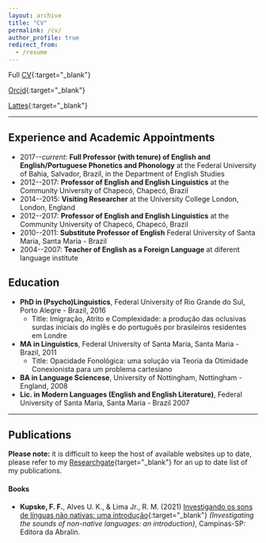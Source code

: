 ```yaml
---
layout: archive
title: "CV"
permalink: /cv/
author_profile: true
redirect_from:
  - /resume
---
```


Full [CV](http://kupske.github.io/files/CV_kupske.pdf){:target="_blank"}

[Orcid](https://orcid.org/0000-0002-0616-612X){:target="_blank"}

[Lattes](http://lattes.cnpq.br/5896539533884923){:target="_blank"}

---

## Experience and Academic Appointments

- 2017--*current*: **Full Professor (with tenure) of English and English/Portuguese Phonetics and Phonology** at the Federal University of Bahia, Salvador, Brazil, in the Department of English Studies
- 2012--2017: **Professor of English and English Linguistics** at the Community University of Chapecó, Chapecó, Brazil
- 2014--2015: **Visiting Researcher** at the University College London, London, England
- 2012--2017: **Professor of English and English Linguistics** at the Community University of Chapecó, Chapecó, Brazil
- 2010--2011: **Substitute Professor of English** Federal University of Santa Maria, Santa Maria - Brazil
- 2004--2007: **Teacher of English as a Foreign Language** at diferent language institute


## Education
- **PhD in (Psycho)Linguistics**, Federal University of Rio Grande do Sul, Porto Alegre - Brazil, 2016
  - Title: Imigração, Atrito e Complexidade: a produção das oclusivas surdas iniciais do inglês e do português por brasileiros residentes em Londre
- **MA in Linguistics**, Federal University of Santa Maria, Santa Maria - Brazil, 2011
  - Title: Opacidade Fonológica: uma solução via Teoria da Otimidade Conexionista para um problema cartesiano
- **BA in Language Sciencese**, University of Nottingham, Nottingham - England, 2008
- **Lic. in Modern Languages (English and English Literature)**, Federal University of Santa Maria, Santa Maria - Brazil 2007

---
## Publications

**Please note:** it is difficult to keep the host of available websites up to date, please refer to my [Researchgate](https://www.researchgate.net/profile/Felipe-Kupske){target="\_blank"} for an up to date list of my publications. 

#### Books
- **Kupske, F. F.**,  Alves U. K., & Lima Jr., R. M. (2021) [Investigando os sons de línguas não nativas: uma introdução](https://editora.abralin.org/publicacoes/investigando-os-sons-de-linguas-nao-nativas/){:target="_blank"} *(Investigating the sounds of non-native languages: an introduction)*, Campinas-SP: Editora da Abralin.

<!--
{% include base_path %}

Education
======
* B.S. in GitHub, GitHub University, 2012
* M.S. in Jekyll, GitHub University, 2014
* Ph.D in Version Control Theory, GitHub University, 2018 (expected)

Work experience
======
* Summer 2015: Research Assistant
  * Github University
  * Duties included: Tagging issues
  * Supervisor: Professor Git

* Fall 2015: Research Assistant
  * Github University
  * Duties included: Merging pull requests
  * Supervisor: Professor Hub
  
Skills
======
* Skill 1
* Skill 2
  * Sub-skill 2.1
  * Sub-skill 2.2
  * Sub-skill 2.3
* Skill 3

Publications
======
  <ul>{% for post in site.publications %}
    {% include archive-single-cv.html %}
  {% endfor %}</ul>
  
Talks
======
  <ul>{% for post in site.talks %}
    {% include archive-single-talk-cv.html %}
  {% endfor %}</ul>
  
Teaching
======
  <ul>{% for post in site.teaching %}
    {% include archive-single-cv.html %}
  {% endfor %}</ul>
  
Service and leadership
======
* Currently signed in to 43 different slack teams

--> 
